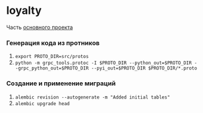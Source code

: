 # loyalty

Часть [основного проекта](https://github.com/cmrd-a/graduate_work)

### Генерация кода из протников
1. `export PROTO_DIR=src/protos`
2. `python -m grpc_tools.protoc -I $PROTO_DIR --python_out=$PROTO_DIR --grpc_python_out=$PROTO_DIR --pyi_out=$PROTO_DIR $PROTO_DIR/*.proto`

### Создание и применение миграций
1. `alembic revision --autogenerate -m "Added initial tables"`
2. `alembic upgrade head`
